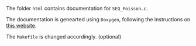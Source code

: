 The folder `html` contains documentation for `SEQ_Poisson.c`.

The documentation is genearted using `Doxygen`, following the instructions on [this website](https://romanegloo.wordpress.com/2012/03/29/generating-a-callgraph-by-using-doxygen-and-graphviz-13/).

The `Makefile` is changed accordingly. (optional)
